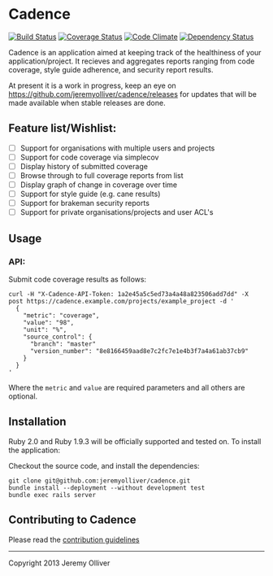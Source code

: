 # Cadence

[![Build Status](https://travis-ci.org/jeremyolliver/cadence.png?branch=master)](https://travis-ci.org/jeremyolliver/cadence)
[![Coverage Status](https://coveralls.io/repos/jeremyolliver/cadence/badge.png?branch=master)](https://coveralls.io/r/jeremyolliver/cadence?branch=master)
[![Code Climate](https://codeclimate.com/github/jeremyolliver/cadence.png)](https://codeclimate.com/github/jeremyolliver/cadence)
[![Dependency Status](https://gemnasium.com/jeremyolliver/cadence.png)](https://gemnasium.com/jeremyolliver/cadence)

Cadence is an application aimed at keeping track of the healthiness of your application/project. It recieves and aggregates reports ranging from code coverage, style guide adherence, and security report results.

At present it is a work in progress, keep an eye on https://github.com/jeremyolliver/cadence/releases for updates that will be made available when stable releases are done.

## Feature list/Wishlist:

* [ ] Support for organisations with multiple users and projects
* [ ] Support for code coverage via simplecov
* [ ] Display history of submitted coverage
* [ ] Browse through to full coverage reports from list
* [ ] Display graph of change in coverage over time
* [ ] Support for style guide (e.g. cane results)
* [ ] Support for brakeman security reports
* [ ] Support for private organisations/projects and user ACL's

## Usage

### API:

Submit code coverage results as follows:

    curl -H "X-Cadence-API-Token: 1a2e45a5c5ed73a4a48a823506add7dd" -X post https://cadence.example.com/projects/example_project -d '
      {
        "metric": "coverage",
        "value": "98",
        "unit": "%",
        "source_control": {
          "branch": "master"
          "version_number": "8e8166459aad8e7c2fc7e1e4b3f7a4a61ab37cb9"
        }
      }
    '

Where the `metric` and `value` are required parameters and all others are optional.

## Installation

Ruby 2.0 and Ruby 1.9.3 will be officially supported and tested on. To install the application:

Checkout the source code, and install the dependencies:

    git clone git@github.com:jeremyolliver/cadence.git
    bundle install --deployment --without development test
    bundle exec rails server

## Contributing to Cadence

Please read the [contribution guidelines](https://github.com/jeremyolliver/cadence/blob/master/CONTRIBUTING.md)

- - -

Copyright 2013 Jeremy Olliver

